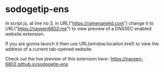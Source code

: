 # sodogetip-ens
In script.js, at line no 3, in URL("https://ramenameld.com") change it to URL("https://naveen6802.me") to view preview of a DNSSEC enabled website extension.

If you are gonna launch it then use URL(window.location.href) to view the address of a current tab-opened website.

Check out the live preview of this extension here- https://naveen-6802.github.io/sodogetip-ens
